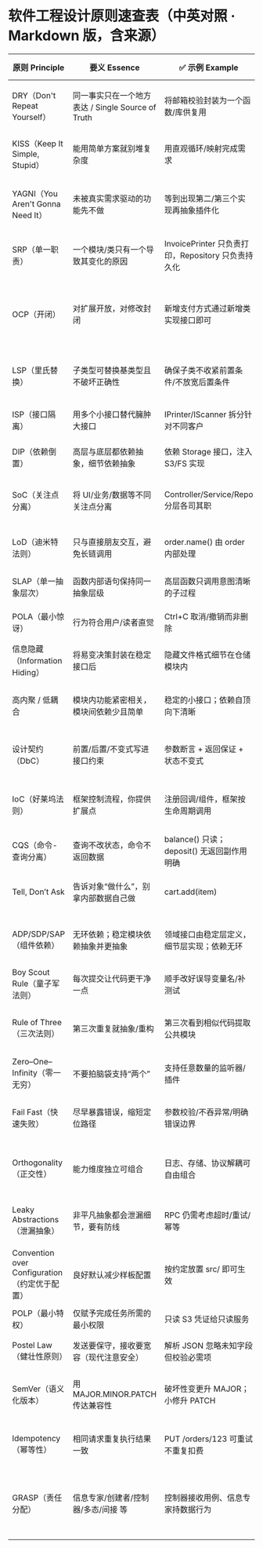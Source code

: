 # 软件工程设计原则速查表（中英对照 · Markdown 版，含来源）

| 原则 Principle                                | 要义 Essence                                      | ✅ 示例 Example                                     | ❌ 反例 Anti-example                     | 来源 Sources                                                   |
| --------------------------------------------- | ------------------------------------------------- | -------------------------------------------------- | --------------------------------------- | -------------------------------------------------------------- |
| DRY（Don't Repeat Yourself）                  | 同一事实只在一个地方表达 / Single Source of Truth | 将邮箱校验封装为一个函数/库供复用                  | 在 4 个模块里复制同一段正则与逻辑       | Hunt & Thomas, *The Pragmatic Programmer* (1999)               |
| KISS（Keep It Simple, Stupid）                | 能用简单方案就别堆复杂度                          | 用直观循环/映射完成需求                            | 为小需求上元编程/复杂反射               | US Navy / Kelly Johnson（1960s）                               |
| YAGNI（You Aren't Gonna Need It）             | 未被真实需求驱动的功能先不做                      | 等到出现第二/第三个实现再抽象插件化                | 项目第 1 天就造通用插件框架             | Extreme Programming（Kent Beck, Ron Jeffries, 1990s）          |
| SRP（单一职责）                               | 一个模块/类只有一个导致其变化的原因               | InvoicePrinter 只负责打印，Repository 只负责持久化 | 同一类里做解析+校验+DB+渲染             | Robert C. Martin（1996–2003）                                  |
| OCP（开闭）                                   | 对扩展开放，对修改封闭                            | 新增支付方式通过新增类实现接口即可                 | 每次加方式都改巨大 switch               | Bertrand Meyer, *Object-Oriented Software Construction* (1988) |
| LSP（里氏替换）                               | 子类型可替换基类型且不破坏正确性                  | 确保子类不收紧前置条件/不放宽后置条件              | 让 Square 继承 Rectangle 破坏宽高独立   | Barbara Liskov (1987); Liskov & Wing (1994)                    |
| ISP（接口隔离）                               | 用多个小接口替代臃肿大接口                        | IPrinter/IScanner 拆分针对不同客户                 | FatInterface 让实现类到处抛 Unsupported | Robert C. Martin（1996）                                       |
| DIP（依赖倒置）                               | 高层与底层都依赖抽象，细节依赖抽象                | 依赖 Storage 接口，注入 S3/FS 实现                 | 高层直接 new MySQLClient 并写死连接     | Robert C. Martin（1996）                                       |
| SoC（关注点分离）                             | 将 UI/业务/数据等不同关注点分离                   | Controller/Service/Repo 分层各司其职               | 页面里同时写 SQL + 业务 + HTML          | E. W. Dijkstra (1974); 亦承接 Parnas（1972）                   |
| LoD（迪米特法则）                             | 只与直接朋友交互，避免长链调用                    | order.name() 由 order 内部处理                     | a.b().c().d() 链式穿透对象内部          | Lieberherr, Holland, Riel（1988–1989）                         |
| SLAP（单一抽象层次）                          | 函数内部语句保持同一抽象层级                      | 高层函数只调用意图清晰的子过程                     | 在高层逻辑中直接拼接 SQL/字节数组       | Robert C. Martin, *Clean Code* (2008)                          |
| POLA（最小惊讶）                              | 行为符合用户/读者直觉                             | Ctrl+C 取消/撤销而非删除                           | 关闭窗口自动清空数据且不提示            | HCI / Unix 文化（1970s–1980s）                                 |
| 信息隐藏（Information Hiding）                | 将易变决策封装在稳定接口后                        | 隐藏文件格式细节在仓储模块内                       | 接口暴露内部字段/版本细节               | David Parnas (1972)                                            |
| 高内聚 / 低耦合                               | 模块内功能紧密相关，模块间依赖少且简单            | 稳定的小接口；依赖自顶向下清晰                     | 跨模块到处互相调用、形成依赖网          | Yourdon & Constantine, *Structured Design* (1979)              |
| 设计契约（DbC）                               | 前置/后置/不变式写进接口约束                      | 参数断言 + 返回保证 + 状态不变式                   | 隐含假设无处记录，靠注释/记忆           | Bertrand Meyer / Eiffel（1986–1988）                           |
| IoC（好莱坞法则）                             | 框架控制流程，你提供扩展点                        | 注册回调/组件，框架按生命周期调用                  | 应用层层调用框架内部私有方法            | “Hollywood Principle” / Inversion of Control（1990s）          |
| CQS（命令-查询分离）                          | 查询不改状态，命令不返回数据                      | balance() 只读；deposit() 无返回副作用明确         | getAndIncrement() 既查又改              | Bertrand Meyer                                                 |
| Tell, Don’t Ask                               | 告诉对象“做什么”，别拿内部数据自己做              | cart.add(item)                                     | 外部拿 cart.items 自己增删              | Kent Beck / Martin Fowler（2000s）                             |
| ADP/SDP/SAP（组件依赖）                       | 无环依赖；稳定模块依赖抽象并更抽象                | 领域接口由稳定层定义，细节层实现；依赖无环         | UI↔Service 互相依赖；稳定层依赖易变层   | Robert C. Martin, *Agile Software Development* (2002)          |
| Boy Scout Rule（童子军法则）                  | 每次提交让代码更干净一点                          | 顺手改好误导变量名/补测试                          | 长期遗留 TODO 不处理                    | Robert C. Martin, *Clean Code* (2008)                          |
| Rule of Three（三次法则）                     | 第三次重复就抽象/重构                             | 第三次看到相似代码提取公共模块                     | 第一次就过早抽象导致复杂                | Martin Fowler & Don Roberts, *Refactoring* (1999)              |
| Zero–One–Infinity（零一无穷）                 | 不要拍脑袋支持“两个”                              | 支持任意数量的监听器/插件                          | 硬编码只支持 2 个目标                   | MIT/编程传承（1970s，编程民间准则）                            |
| Fail Fast（快速失败）                         | 尽早暴露错误，缩短定位路径                        | 参数校验/不吞异常/明确错误边界                     | catch 后静默继续导致后续连锁错          | 系统工程实践；Java fail-fast 迭代器（2000s）                   |
| Orthogonality（正交性）                       | 能力维度独立可组合                                | 日志、存储、协议解耦可自由组合                     | 特性彼此耦合牵一发而动全身              | Hunt & Thomas, *The Pragmatic Programmer* (1999)               |
| Leaky Abstractions（泄漏抽象）                | 非平凡抽象都会泄漏细节，要有防线                  | RPC 仍需考虑超时/重试/幂等                         | 把网络当本地调用忽略部分失败            | Joel Spolsky, “The Law of Leaky Abstractions” (2002)           |
| Convention over Configuration（约定优于配置） | 良好默认减少样板配置                              | 按约定放置 src/ 即可生效                           | 要求冗长 XML/注解才能起步               | Ruby on Rails 社区 / D. H. Hansson（2004+）                    |
| POLP（最小特权）                              | 仅赋予完成任务所需的最小权限                      | 只读 S3 凭证给只读服务                             | 默认发 root key 到处可写                | Saltzer & Schroeder (1975)                                     |
| Postel Law（健壮性原则）                      | 发送要保守，接收要宽容（现代注意安全）            | 解析 JSON 忽略未知字段但校验必需项                 | 过度宽容导致歧义/注入风险               | J. Postel, RFC 761 / RFC 1122                                  |
| SemVer（语义化版本）                          | 用 MAJOR.MINOR.PATCH 传达兼容性                   | 破坏性变更升 MAJOR；小修升 PATCH                   | 补丁版悄悄改行为破坏兼容                | Tom Preston-Werner, semver.org（2013）                         |
| Idempotency（幂等性）                         | 相同请求重复执行结果一致                          | PUT /orders/123 可重试不重复扣费                   | POST /charge 每次重试多扣一次           | 数学概念；HTTP RFC 7231（2014）                                |
| GRASP（责任分配）                             | 信息专家/创建者/控制器/多态/间接 等               | 控制器接收用例、信息专家持数据行为                 | 让随机类承担流程与数据杂糅职责          | Craig Larman, *Applying UML and Patterns* (1997–2004)          |
